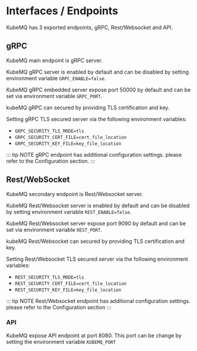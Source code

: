 # Interfaces / Endpoints
KubeMQ has 3 exported endpoints, gRPC, Rest/Websocket and API.

## gRPC
KubeMQ main endpoint is gRPC server.

KubeMQ gRPC server is enabled by default and can be disabled by setting environment variable `GRPC_ENABLE=false`.

KubeMQ gRPC embedded server expose port 50000 by default and can be set via environment variable `GRPC_PORT`.

kubeMQ gRPC can secured by providing TLS certification and key.

Setting gRPC TLS secured server via the following environment variables:

 - `GRPC_SECURITY_TLS_MODE=tls`
 - `GRPC_SECURITY_CERT_FILE=cert_file_location`
 - `GRPC_SECURITY_KEY_FILE=key_file_location`

::: tip NOTE
gRPC endpoint has additional configuration settings. please refer to the Configuration section.
:::
## Rest/WebSocket

KubeMQ secondary endpoint is Rest/Websocket server.

KubeMQ Rest/Websocket server is enabled by default and can be disabled by setting environment variable `REST_ENABLE=false`.

KubeMQ Rest/Websocket server expose port 9090 by default and can be set via environment variable `REST_PORT`.

kubeMQ Rest/Websocket can secured by providing TLS certification and key.

Setting Rest/Websocket TLS secured server via the following environment variables:

 - `REST_SECURITY_TLS_MODE=tls`
 - `REST_SECURITY_CERT_FILE=cert_file_location`
 - `REST_SECURITY_KEY_FILE=key_file_location`

::: tip NOTE
Rest/Websocket endpoint has additional configuration settings. please refer to the Configuration section
:::


### API

KubeMQ expose API endpoint at port 8080. This port can be change by setting the environment variable `KUBEMQ_PORT`

